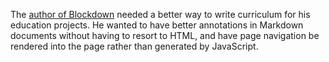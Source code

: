 The [author of Blockdown](https://keshav.is) needed a better way to write curriculum for his education projects. He wanted to have better annotations in Markdown documents without having to resort to HTML, and have page navigation be rendered into the page rather than generated by JavaScript.
